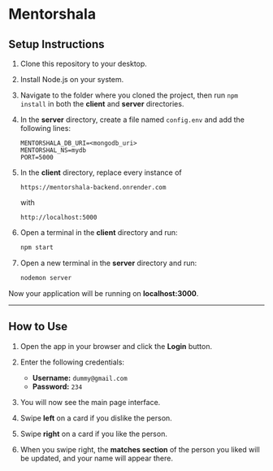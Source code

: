 # Mentorshala

## Setup Instructions

1. Clone this repository to your desktop.
2. Install Node.js on your system.
3. Navigate to the folder where you cloned the project, then run `npm install` in both the **client** and **server** directories.
4. In the **server** directory, create a file named `config.env` and add the following lines:

   ```
   MENTORSHALA_DB_URI=<mongodb_uri>
   MENTORSHAL_NS=mydb
   PORT=5000
   ```
5. In the **client** directory, replace every instance of

   ```
   https://mentorshala-backend.onrender.com
   ```

   with

   ```
   http://localhost:5000
   ```
6. Open a terminal in the **client** directory and run:

   ```bash
   npm start
   ```
7. Open a new terminal in the **server** directory and run:

   ```bash
   nodemon server
   ```

Now your application will be running on **localhost:3000**.

---

## How to Use

1. Open the app in your browser and click the **Login** button.
2. Enter the following credentials:

   * **Username:** `dummy@gmail.com`
   * **Password:** `234`
3. You will now see the main page interface.
4. Swipe **left** on a card if you dislike the person.
5. Swipe **right** on a card if you like the person.
6. When you swipe right, the **matches section** of the person you liked will be updated, and your name will appear there.

